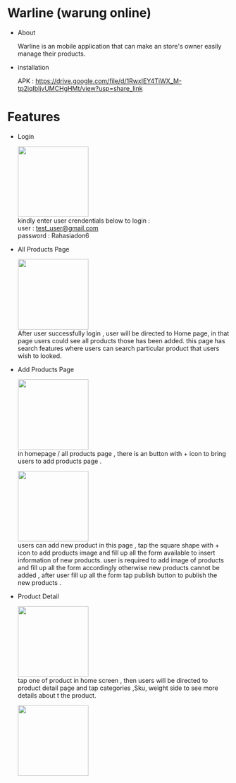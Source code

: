 # Warline (warung online)

- About

  Warline is an mobile application that can make an store's owner easily manage their products.
  
- installation 
  
  APK : https://drive.google.com/file/d/1RwxIEY4TiWX_M-tp2iqIbljvUMCHgHMt/view?usp=share_link
  
# Features

- Login 

  <img width="160px" src="https://user-images.githubusercontent.com/69186726/203019367-19d90c39-5a7f-4739-a8b2-4ec3650e69c8.png"><br/> 
  kindly enter  user crendentials below to login  : <br />
  user : test_user@gmail.com <br />
  password : Rahasiadon6
  
- All Products Page 

  <img width="160px" src="https://user-images.githubusercontent.com/69186726/203018100-3b07806a-82d6-49f2-825f-0a813ffd854d.png"><br/> 
  After user successfully login , user will be directed to Home page, in that page users could see all products those has been added.
  this page has search features where users can search particular product that users wish to looked.
  
- Add Products Page
  
   <img width="160px" src="https://user-images.githubusercontent.com/69186726/203020884-b933b244-49b4-419e-afc9-6389caaaa7dd.jpeg"><br/> 
   in homepage / all products page , there is an button with + icon to bring users to add products page . 
   
   
   <img width="160px" src="https://user-images.githubusercontent.com/69186726/203041031-fe064483-8f95-48b7-92c8-68419bff2100.png"><br/> 
   users can add new product in this page , tap the square shape with + icon to add products image and fill up all the form available to insert information    of new products.
   user is required to add image of products and fill up all the form accordingly otherwise new products cannot be added , after user fill up all the form 
   tap publish button to publish the new products . 
   
- Product Detail 


    <img width="160px" src="https://user-images.githubusercontent.com/69186726/203045710-0f79d10a-ab30-48d1-9b19-9d257eb55feb.jpeg"><br/> 
    tap one of product in home screen , then users will be directed to product detail page and tap categories ,Sku, weight side to see more details about t     the product.

     <img width="160px" src="https://user-images.githubusercontent.com/69186726/203045850-f6874436-b8e0-421d-bc35-0e00cdfa4ac3.png"><br/> 
    
  
  
